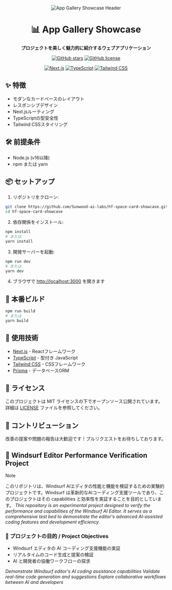 <div align="center">

![App Gallery Showcase Header](https://github.com/user-attachments/assets/24a2edc1-dc5e-4dda-8d1a-638ab29aede7)

# 📊 App Gallery Showcase

**プロジェクトを美しく魅力的に紹介するウェブアプリケーション**

[![GitHub stars](https://img.shields.io/github/stars/Sunwood-ai-labs/hf-space-card-showcase?style=social)](https://github.com/Sunwood-ai-labs/hf-space-card-showcase)
[![GitHub license](https://img.shields.io/github/license/Sunwood-ai-labs/hf-space-card-showcase)](https://github.com/Sunwood-ai-labs/hf-space-card-showcase/blob/main/LICENSE)


[![Next.js](https://img.shields.io/badge/Next.js-000000?style=for-the-badge&logo=nextdotjs&logoColor=white)](https://nextjs.org/)
[![TypeScript](https://img.shields.io/badge/TypeScript-3178C6?style=for-the-badge&logo=typescript&logoColor=white)](https://www.typescriptlang.org/)
[![Tailwind CSS](https://img.shields.io/badge/Tailwind_CSS-38B2AC?style=for-the-badge&logo=tailwind-css&logoColor=white)](https://tailwindcss.com/)

</div>

## ✨ 特徴

- モダンなカードベースのレイアウト
- レスポンシブデザイン
- Next.jsルーティング
- TypeScriptの型安全性
- Tailwind CSSスタイリング

## 🛠️ 前提条件

- Node.js (v16以降)
- npm または yarn

## 📦 セットアップ

1. リポジトリをクローン:
```bash
git clone https://github.com/Sunwood-ai-labs/hf-space-card-showcase.git
cd hf-space-card-showcase
```

2. 依存関係をインストール:
```bash
npm install
# または
yarn install
```

3. 開発サーバーを起動:
```bash
npm run dev
# または
yarn dev
```

4. ブラウザで [http://localhost:3000](http://localhost:3000) を開きます

## 🚀 本番ビルド

```bash
npm run build
# または
yarn build
```

## 🔧 使用技術

- [Next.js](https://nextjs.org/) - Reactフレームワーク
- [TypeScript](https://www.typescriptlang.org/) - 型付き JavaScript
- [Tailwind CSS](https://tailwindcss.com/) - CSSフレームワーク
- [Prisma](https://www.prisma.io/) - データベースORM

## 📄 ライセンス

このプロジェクトは MIT ライセンスの下でオープンソース公開されています。詳細は [LICENSE](LICENSE) ファイルを参照してください。

## 🤝 コントリビューション

改善の提案や問題の報告は大歓迎です！プルリクエストをお待ちしております。

## 🌊 Windsurf Editor Performance Verification Project

> [!NOTE]
このリポジトリは、Windsurf AIエディタの性能と機能を検証するための実験的プロジェクトです。Windsurf は革新的なAIコーディング支援ツールであり、このプロジェクトはその capabilities と効率性を実証することを目的としています。
*This repository is an experimental project designed to verify the performance and capabilities of the Windsurf AI Editor. It serves as a comprehensive test bed to demonstrate the editor's advanced AI-assisted coding features and development efficiency.*

### 🚀 プロジェクトの目的 / Project Objectives
- Windsurf エディタの AI コーディング支援機能の実証
- リアルタイムのコード生成と提案の検証
- AI と開発者の協働ワークフローの探求

*Demonstrate Windsurf editor's AI coding assistance capabilities*
*Validate real-time code generation and suggestions*
*Explore collaborative workflows between AI and developers*